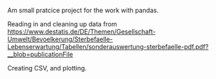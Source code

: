Am small pratcice project for the work with pandas. 

Reading in and cleaning up data from https://www.destatis.de/DE/Themen/Gesellschaft-Umwelt/Bevoelkerung/Sterbefaelle-Lebenserwartung/Tabellen/sonderauswertung-sterbefaelle-pdf.pdf?__blob=publicationFile

Creating CSV, and plotting.
